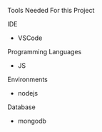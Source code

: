 Tools Needed For this Project

IDE

- VSCode

Programming Languages

- JS

Environments

- nodejs

Database

- mongodb
